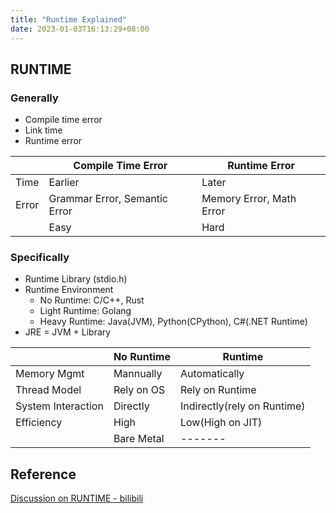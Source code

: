 ```yaml
---
title: "Runtime Explained"
date: 2023-01-03T16:13:29+08:00
---
```


## RUNTIME

### Generally

* Compile time error
* Link time
* Runtime error

|| Compile Time Error | Runtime Error |
|-|-|-|
| Time | Earlier | Later |
| Error | Grammar Error, Semantic Error | Memory Error, Math Error|
|  | Easy | Hard|

### Specifically

* Runtime Library (stdio.h)
* Runtime Environment
  * No Runtime: C/C++, Rust
  * Light Runtime: Golang
  * Heavy Runtime: Java(JVM), Python(CPython), C#(.NET Runtime)
* JRE = JVM + Library

|| No Runtime | Runtime |
|-|-|-|
| Memory Mgmt | Mannually | Automatically |
| Thread Model | Rely on OS | Rely on Runtime |
| System Interaction | Directly | Indirectly(rely on Runtime) |
| Efficiency | High | Low(High on JIT) |
|| Bare Metal | ------- |

## Reference

[Discussion on RUNTIME - bilibili](https://www.bilibili.com/video/BV1Vr4y1G76c/)
